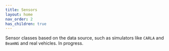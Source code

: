 ```yaml
---
title: Sensors
layout: home
nav_order: 2
has_children: true
---
```


Sensor classes based on the data source, such as simulators like `CARLA` and `BeamNG` and real vehicles. In progress.
